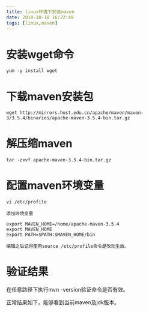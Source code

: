 ```yaml
---
title: linux环境下安装maven
date: 2018-10-18 16:22:49
tags: [linux,maven]
---
```


# 安装wget命令

 `yum -y install wget`
 
 <!--more-->
 
#  下载maven安装包
`wget http://mirrors.hust.edu.cn/apache/maven/maven-3/3.5.4/binaries/apache-maven-3.5.4-bin.tar.gz`

# 解压缩maven

`tar -zxvf apache-maven-3.5.4-bin.tar.gz`

# 配置maven环境变量


```
vi /etc/profile

添加环境变量

export MAVEN_HOME=/home/apache-maven-3.5.4
export MAVEN_HOME
export PATH=$PATH:$MAVEN_HOME/bin

编辑之后记得使用source /etc/profile命令是改动生效。
```

# 验证结果

在任意路径下执行mvn -version验证命令是否有效。

正常结果如下，能够看到当前maven及jdk版本。